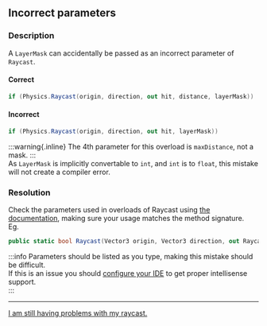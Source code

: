 ## Incorrect parameters
### Description
A `LayerMask` can accidentally be passed as an incorrect parameter of `Raycast`.  

#### Correct
```csharp
if (Physics.Raycast(origin, direction, out hit, distance, layerMask))
```

#### Incorrect
```csharp
if (Physics.Raycast(origin, direction, out hit, layerMask))
```
:::warning{.inline}
The 4th parameter for this overload is `maxDistance`, not a mask.
:::  
As `LayerMask` is implicitly convertable to `int`, and `int` is to `float`, this mistake will not create a compiler error.  

### Resolution
Check the parameters used in overloads of Raycast using [the documentation](https://docs.unity3d.com/ScriptReference/Physics.Raycast.html), making sure your usage matches the method signature.  
Eg.  
```csharp
public static bool Raycast(Vector3 origin, Vector3 direction, out RaycastHit hitInfo, float maxDistance, int layerMask, QueryTriggerInteraction queryTriggerInteraction);
```

:::info
Parameters should be listed as you type, making this mistake should be difficult.  
If this is an issue you should [configure your IDE](../IDE%20Configuration.md) to get proper intellisense support.  
:::  

---

[I am still having problems with my raycast.](Visual%20Debugging.md)